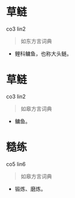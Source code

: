 # 草鲢
co3 lin2
> 如东方言词典
- 鲤科鳙鱼，也称大头鲢。

# 草鲢
co3 lin2
> 如皋方言词典
- 鳙鱼。

# 糙练
co5 lin6
> 如皋方言词典
- 锻炼、磨炼。
